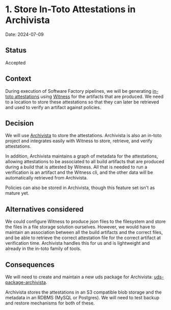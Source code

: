 # 1. Store In-Toto Attestations in Archivista

Date: 2024-07-09

## Status

Accepted

## Context

During execution of Software Factory pipelines, we will be generating [in-toto attestations](https://github.com/in-toto/attestation) using [Witness](https://github.com/in-toto/witness) for the artifacts that are produced. We need to a location to store these attestations so that they can later be retrieved and used to verify an artifact against policies.

## Decision

We will use [Archivista](https://github.com/in-toto/archivista) to store the attestations. Archivista is also an in-toto project and integrates easily with Witness to store, retrieve, and verify attestations. 

In addition, Archivista maintains a graph of metadata for the attestations, allowing attestations to be associated to all build artifacts that are produced during a build that is attested by Witness. All that is needed to run a verification is an artifact and the Witness cli, and the other data will be automatically retrieved from Archivista.

Policies can also be stored in Archivista, though this feature set isn't as mature yet.

## Alternatives considered

We could configure Witness to produce json files to the filesystem and store the files in a file storage solution ourselves. However, we would have to maintain an association between all the build artifacts and the correct files, and be able to retrieve the correct attestation file for the correct artifact at verification time. Archivista handles this for us and is lightweight and already in the in-toto family of tools.

## Consequences

We will need to create and maintain a new uds package for Archivista: [uds-package-archivista](https://github.com/defenseunicorns/uds-package-archivista).

Archivista stores the attestations in an S3 compatible blob storage and the metadata in an RDBMS (MySQL or Postgres). We will need to test backup and restore mechanisms for both of these.
